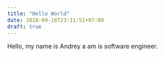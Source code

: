 ```yaml
---
title: "Hello World"
date: 2018-09-16T23:11:51+07:00
draft: true
---
```


Hello, my name is Andrey a am is software engineer.
